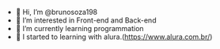 - 👋 Hi, I’m @brunosoza198
- 👀 I’m interested in  Front-end and Back-end  
- 🌱 I’m currently learning  programmation
- 🌱 I started to learning with alura.(https://www.alura.com.br/)

<!---
brunosouza198/brunosouza198 is a ✨ special ✨ repository because its `README.md` (this file) appears on your GitHub profile.
You can click the Preview link to take a look at your changes.
--->
